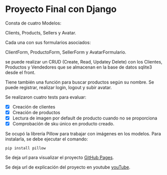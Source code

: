 # Proyecto Final con Django

Consta de cuatro Modelos:

Clients, Products, Sellers y Avatar.

Cada una con sus formularios asociados:

ClientForm, ProductoForm, SellerForm y AvatarFormulario.

se puede realizar un CRUD (Create, Read, Updatey Delete) con los Clientes, Productos y Vendedores que se almacenan en la base de datos sqlite3 desde el front.

Tiene también una función para buscar productos según su nombre. Se puede registrar, realizar login, logout y subir avatar.

Se realizaron cuatro tests para evaluar:

- [x] Creación de clientes
- [x] Creación de productos
- [x] Lectura de imagen por default de producto cuando no se proporciona
- [x] Comprobación de sku único en producto creado.

Se ocupó la librería Pillow para trabajar con imágenes en los modelos. Para instalarla, se debe ejecutar el comando:

```
pip install pillow
```

Se deja url para visualizar el proyecto [GitHub Pages](https://pages.github.com/).

Se deja url de explicación del proyecto en youtube [youTube](https://pages.github.com/).